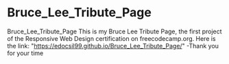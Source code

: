 # Bruce_Lee_Tribute_Page
Bruce_Lee_Tribute_Page
This is my Bruce Lee Tribute Page, the first project of the Responsive Web Design certification on freecodecamp.org. 
Here is the link: "https://edocsil99.github.io/Bruce_Lee_Tribute_Page/"
-Thank you for your time
